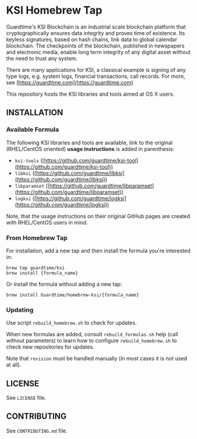 # KSI Homebrew Tap

Guardtime's KSI Blockchain is an industrial scale blockchain platform that cryptographically ensures data integrity and proves time of existence. Its keyless signatures, based on hash chains, link data to global calendar blockchain. The checkpoints of the blockchain, published in newspapers and electronic media, enable long term integrity of any digital asset without the need to trust any system.

There are many applications for KSI, a classical example is signing of any type logs, e.g. system logs, financial transactions, call records. For more, see [https://guardtime.com](https://guardtime.com)

This repository hosts the KSI libraries and tools aimed at OS X users.


## INSTALLATION

### Available Formula

The following KSI libraries and tools are available, link to the original (RHEL/CentOS oriented) **usage instructions** is added in parenthesis:

* `ksi-tools` ([https://github.com/guardtime/ksi-tool](https://github.com/guardtime/ksi-tool))
* `libksi` ([https://github.com/guardtime/libksi](https://github.com/guardtime/libksi))
* `libparamset` ([https://github.com/guardtime/libparamset](https://github.com/guardtime/libparamset))
* `logksi` ([https://github.com/guardtime/logksi](https://github.com/guardtime/logksi))

Note, that the usage instructions on their original GitHub pages are created with RHEL/CentOS users in mind.

### From Homebrew Tap

For installation, add a new tap and then install the formula you're interested in:

```
brew tap guardtime/ksi
brew install {formula_name}
```

Or install the formula without adding a new tap:
```
brew install Guardtime/homebrew-ksi/{formula_name}
```

### Updating

Use script `rebuild_homebrew.sh` to check for updates.

When new formulas are added, consult `rebuild_formulas.sh` help (call without parameters) to learn how to configure `rebuild_homebrew.sh` to check new repositories for updates.

Note that `revision` must be handled manually (in most cases it is not used at all).


## LICENSE

See `LICENSE` file.


## CONTRIBUTING

See `CONTRIBUTING.md` file.
